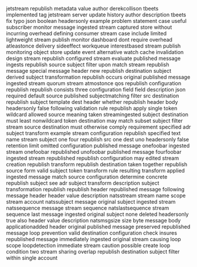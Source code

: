 jetstream republish metadata value author derekcollison tbeets implemented tag jetstream server update history author description tbeets fix typo json boolean headersonly example problem statement case useful subscriber monitor message ingested stream captured store without incurring overhead defining consumer stream case include limited lightweight stream publish monitor dashboard dont require overhead atleastonce delivery sideeffect workqueue interestbased stream publish monitoring object store update event alternative watch cache invalidation design stream republish configured stream evaluate published message ingests republish source subject filter upon match stream republish message special message header new republish destination subject derived subject transformation republish occurs original published message ingested stream quorum stream atmostonce qos republish configuration republish republish consists three configuration field field description json required default source published subjectmatching filter src destination republish subject template dest header whether republish header body headersonly false following validation rule republish apply single token wildcard allowed source meaning taken streamingested subject destination must least nonwildcard token destination may match subset subject filter stream source destination must otherwise comply requirement specified adr subject transform example stream configuration republish specified text name stream subject one four republish src one dest uno headersonly false retention limit omitted configuration published message onefoobar ingested stream onefoobar republished unofoobar published message fourfoobar ingested stream republished republish configuration may edited stream creation republish transform republish destination taken together republish source form valid subject token transform rule resulting transform applied ingested message match source configuration determine concrete republish subject see adr subject transform description subject transformation republish republish header republished message following message header header value description natsstream stream name scope stream account natssubject message original subject ingested stream natssequence message stream sequence natslastsequence stream sequence last message ingested original subject none deleted headersonly true also header value description natsmsgsize size byte message body applicationadded header original published message preserved republished message loop prevention valid destination configuration check insures republished message immediately ingested original stream causing loop scope loopdetection immediate stream caution possible create loop condition two stream sharing overlap republish destination subject filter within single account